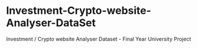 # Investment-Crypto-website-Analyser-DataSet
Investment / Crypto website Analyser Dataset - Final Year University Project 
